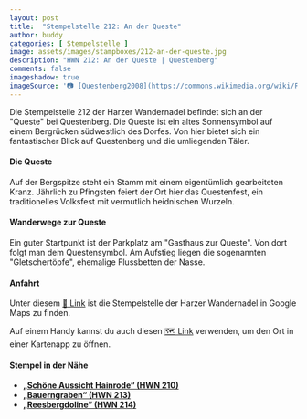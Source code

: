 ```yaml
---
layout: post
title:  "Stempelstelle 212: An der Queste"
author: buddy
categories: [ Stempelstelle ]
image: assets/images/stampboxes/212-an-der-queste.jpg
description: "HWN 212: An der Queste | Questenberg"
comments: false
imageshadow: true
imageSource: '📷 [Questenberg2008](https://commons.wikimedia.org/wiki/File:Questenberg2008.jpg) von <a href="https://de.wikipedia.org/wiki/Benutzer:Hejkal" class="extiw" title="de:Benutzer:Hejkal">Benutzer:Hejkal</a> unter Lizenz [CC BY-SA 3.0](http://creativecommons.org/licenses/by-sa/3.0/)'
---
```


Die Stempelstelle 212 der Harzer Wandernadel befindet sich an der "Queste" bei Questenberg. Die Queste ist ein altes Sonnensymbol auf einem Bergrücken südwestlich des Dorfes. Von hier bietet sich ein fantastischer Blick auf Questenberg und die umliegenden Täler. 

#### Die Queste

Auf der Bergspitze steht ein Stamm mit einem eigentümlich gearbeiteten Kranz. Jährlich zu Pfingsten feiert der Ort hier das Questenfest, ein traditionelles Volksfest mit vermutlich heidnischen Wurzeln. 

#### Wanderwege zur Queste

Ein guter Startpunkt ist der Parkplatz am "Gasthaus zur Queste". Von dort folgt man dem Questensymbol. Am Aufstieg liegen die sogenannten "Gletschertöpfe", ehemalige Flussbetten der Nasse. 

#### Anfahrt

Unter diesem [📍 Link](https://www.google.com/maps/dir/?api=1&origin=&destination=51.49327%2C%2011.11720) ist die Stempelstelle der Harzer Wandernadel in Google Maps zu finden.

<div class="android-only">
  Auf einem Handy kannst du auch diesen 
  <a href="geo:51.49327,11.11720">🗺️ Link</a> 
  verwenden, um den Ort in einer Kartenapp zu öffnen.
  <p></p>
</div>

#### Stempel in der Nähe

- [**„Schöne Aussicht Hainrode“ (HWN 210)**](/stempelstelle-210-schoene-aussicht-hainrode)
- [**„Bauerngraben“ (HWN 213)**](/stempelstelle-213-bauerngraben)
- [**„Reesbergdoline“ (HWN 214)**](/stempelstelle-214-reesbergdoline)

